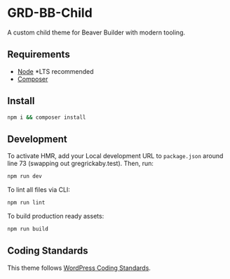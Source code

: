 # GRD-BB-Child

A custom child theme for Beaver Builder with modern tooling.

## Requirements

-   [Node](https://nodejs.org/) \*LTS recommended
-   [Composer](https://getcomposer.org/)

## Install

```bash
npm i && composer install
```

## Development

To activate HMR, add your Local development URL to `package.json` around line 73 (swapping out gregrickaby.test). Then, run:

```bash
npm run dev
```

To lint all files via CLI:

```bash
npm run lint
```

To build production ready assets:

```bash
npm run build
```

## Coding Standards

This theme follows [WordPress Coding Standards](https://codex.wordpress.org/WordPress_Coding_Standards).
